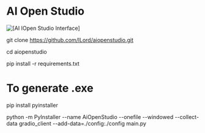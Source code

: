 # AI Open Studio

![[AI IOpen Studio Interface]](https://i.imgur.com/dY6nb3T.png)

git clone https://github.com/lLord/aiopenstudio.git

cd aiopenstudio

pip install -r requirements.txt


# To generate .exe

pip install pyinstaller

python -m PyInstaller --name AiOpenStudio --onefile --windowed --collect-data gradio_client --add-data=./config:./config main.py
